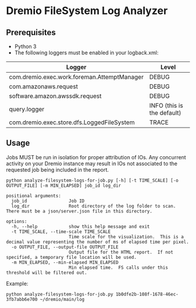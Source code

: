 # Dremio FileSystem Log Analyzer

## Prerequisites

* Python 3
* The following loggers must be enabled in your logback.xml:

| Logger | Level |
| -------|-------|
| com.dremio.exec.work.foreman.AttemptManager | DEBUG |
| com.amazonaws.request | DEBUG |
| software.amazon.awssdk.request | DEBUG |
| query.logger | INFO (this is the default) |
| com.dremio.exec.store.dfs.LoggedFileSystem | TRACE |


## Usage

Jobs MUST be run in isolation for proper attribution of IOs. Any concurrent activity on your Dremio instance may result in IOs not associated to the requested job being included in the report.

```
python analyze-filesystem-logs-for-job.py [-h] [-t TIME_SCALE] [-o OUTPUT_FILE] [-m MIN_ELAPSED] job_id log_dir

positional arguments:
  job_id                Job ID
  log_dir               Root directory of the log folder to scan.  There must be a json/server.json file in this directory.

options:
  -h, --help            show this help message and exit
  -t TIME_SCALE, --time-scale TIME_SCALE
                        Time scale for the visualization.  This is a decimal value representing the number of ms of elapsed time per pixel.
  -o OUTPUT_FILE, --output-file OUTPUT_FILE
                        Output file for the HTML report.  If not specified, a temporary file location will be used.
  -m MIN_ELAPSED, --min-elapsed MIN_ELAPSED
                        Min elapsed time.  FS calls under this threshold will be filtered out.
```

Example:

```
python analyze-filesystem-logs-for-job.py 1b0dfe2b-108f-1678-46ec-3fb7abb6e700 ~/dremio/main/log
```